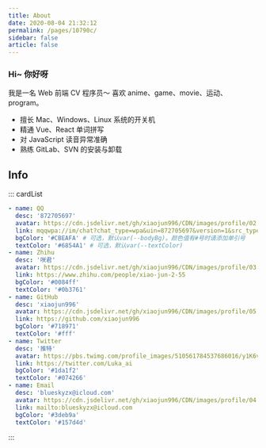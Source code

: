 ```yaml
---
title: About
date: 2020-08-04 21:32:12
permalink: /pages/10790c/
sidebar: false
article: false
---
```


### Hi~ 你好呀

我是一名 Web 前端 CV 程序员～ 喜欢 anime、game、movie、运动、program。

- 擅长 Mac、Windows、Linux 系统的开关机
- 精通 Vue、React 单词拼写
- 对 JavaScript 读音异常准确
- 熟练 GitLab、SVN 的安装与卸载

## Info

<!--
- **WeChat or QQ**: <a :href="qqUrl">872705697</a>
- **Email**: <a href="mailto:blueskyzx@icloud.com">blueskyzx@icloud.com</a>
- **GitHub**: <https://github.com/xiaojun996>
- **Twitter**: <https://twitter.com/Luka_ai>
 -->

::: cardList

```yaml
- name: QQ
  desc: '872705697'
  avatar: https://cdn.jsdelivr.net/gh/xiaojun996/CDN/images/profile/02.比企谷八幡.png
  link: mqqwpa://im/chat?chat_type=wpa&uin=872705697&version=1&src_type=web&web_src=oicqzone.com # 可选
  bgColor: '#CBEAFA' # 可选，默认var(--bodyBg)。颜色值有#号时请添加单引号
  textColor: '#6854A1' # 可选，默认var(--textColor)
- name: Zhihu
  desc: '咲君'
  avatar: https://cdn.jsdelivr.net/gh/xiaojun996/CDN/images/profile/03.zhihu.png
  link: https://www.zhihu.com/people/xiao-jun-2-55
  bgColor: '#0084ff'
  textColor: '#0b3761'
- name: GitHub
  desc: 'xiaojun996'
  avatar: https://cdn.jsdelivr.net/gh/xiaojun996/CDN/images/profile/05.github.png
  link: https://github.com/xiaojun996
  bgColor: '#718971'
  textColor: '#fff'
- name: Twitter
  desc: '推特'
  avatar: https://pbs.twimg.com/profile_images/510561784537686016/y1K6vEYd_400x400.jpeg
  link: https://twitter.com/Luka_ai
  bgColor: '#1da1f2'
  textColor: '#074266'
- name: Email
  desc: 'blueskyzx@icloud.com'
  avatar: https://cdn.jsdelivr.net/gh/xiaojun996/CDN/images/profile/04.icloud.png
  link: mailto:blueskyzx@icloud.com
  bgColor: '#3deb9a'
  textColor: '#157d4d'
```

:::

<script>
  export default {
    data(){
      return {
        qqUrl: 'tencent://message/?uin=872705697&Site=&Menu=yes' 
      }
    },
    mounted(){
      const flag =  navigator.userAgent.match(/(phone|pad|pod|iPhone|iPod|ios|iPad|Android|Mobile|BlackBerry|IEMobile|MQQBrowser|JUC|Fennec|wOSBrowser|BrowserNG|WebOS|Symbian|Windows Phone)/i);
      if(flag){
        this.qqUrl = 'mqqwpa://im/chat?chat_type=wpa&uin=872705697&version=1&src_type=web&web_src=oicqzone.com'
      }
    }
  }
</script>
